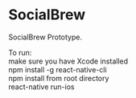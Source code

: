 # SocialBrew
SocialBrew Prototype.

To run:
  <br/>
  make sure you have Xcode installed
  <br/>
  npm install -g react-native-cli
  <br/>
  npm install from root directory
  <br/>
  react-native run-ios 
  
